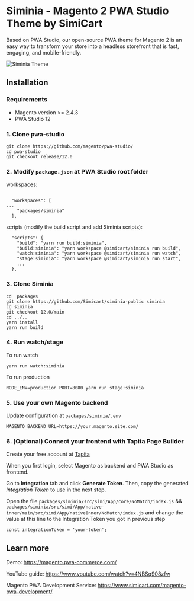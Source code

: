 # Siminia - Magento 2 PWA Studio Theme by SimiCart

Based on PWA Studio, our open-source PWA theme for Magento 2 is an easy way to transform your store into a headless storefront that is fast, engaging, and mobile-friendly.

![Siminia Theme](https://tapita.io/pb/pub/media/spb/usr/19/oti/1640680526209/siminia.png "Siminia Theme")

## Installation

### Requirements

- Magento version >= 2.4.3
- PWA Studio 12

### 1. Clone pwa-studio
```
git clone https://github.com/magento/pwa-studio/
cd pwa-studio
git checkout release/12.0
```

### 2. Modify `package.json` at PWA Studio root folder

workspaces:
```

  "workspaces": [
...
    "packages/siminia"
  ],

```

scripts (modify the build script and add Siminia scripts):

```
  "scripts": {
    "build": "yarn run build:siminia",
    "build:siminia": "yarn workspace @simicart/siminia run build",
    "watch:siminia": "yarn workspace @simicart/siminia run watch",
    "stage:siminia": "yarn workspace @simicart/siminia run start",
    ...
  },
```
### 3. Clone Siminia
```
cd  packages
git clone https://github.com/Simicart/siminia-public siminia
cd siminia
git checkout 12.0/main
cd ../..
yarn install
yarn run build
```
### 4. Run watch/stage
To run watch
```
yarn run watch:siminia
```
To run production
```
NODE_ENV=production PORT=8080 yarn run stage:siminia
```

### 5. Use your own Magento backend

Update configuration at `packages/siminia/.env`

```
MAGENTO_BACKEND_URL=https://your.magento.site.com/
```

### 6. (Optional) Connect your frontend with Tapita Page Builder

Create your free account at [Tapita](https://tapita.io/pagebuilder/register)

When you first login, select Magento as backend and PWA Studio as frontend.

Go to **Integration** tab and click **Generate Token**. Then, copy the generated *Integration Token* to use in the next step.

Open the file `packages/siminia/src/simi/App/core/NoMatch/index.js` && `packages/siminia/src/simi/App/native-inner/main/src/simi/App/nativeInner/NoMatch/index.js` and change the value at this line to the Integration Token you got in previous step
```
const integrationToken = 'your-token';
```

## Learn more

Demo: https://magento.pwa-commerce.com/

YouTube guide: https://www.youtube.com/watch?v=4NBSq908zfw

Magento PWA Development Service: https://www.simicart.com/magento-pwa-development/
